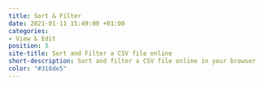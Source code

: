 ```yaml
---
title: Sort & Filter
date: 2021-01-11 15:49:00 +01:00
categories:
- View & Edit
position: 5
site-title: Sort and Filter a CSV file online
short-description: Sort and filter a CSV file online in your browser
color: "#318de5"
---
```





